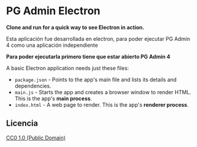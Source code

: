 # PG Admin Electron

**Clone and run for a quick way to see Electron in action.**

Esta aplicación fue desarrollada en electron, para poder ejecutar PG Admin 4 como  una aplicación independiente

**Para poder ejecutarla primero tiene que estar abierto PG Admin 4**

A basic Electron application needs just these files:

- `package.json` - Points to the app's main file and lists its details and dependencies.
- `main.js` - Starts the app and creates a browser window to render HTML. This is the app's **main process**.
- `index.html` - A web page to render. This is the app's **renderer process**.


## Licencia

[CC0 1.0 (Public Domain)](LICENSE.md)
